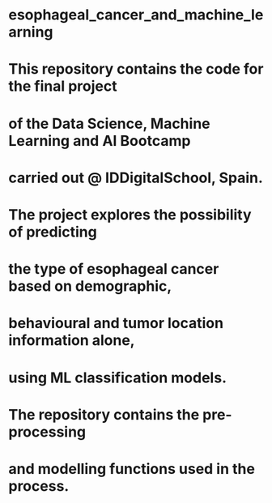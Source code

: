 # esophageal_cancer_and_machine_learning
#
# This repository contains the code for the final project
# of the Data Science, Machine Learning and AI Bootcamp
# carried out @ IDDigitalSchool, Spain.
#
#
# The project explores the possibility of predicting
# the type of esophageal cancer based on demographic,
# behavioural and tumor location information alone,
# using ML classification models.
#
# The repository contains the pre-processing
# and modelling functions used in the process.
